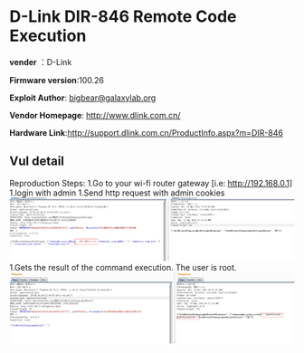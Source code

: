 # D-Link DIR-846 Remote Code Execution #

**vender** ：D-Link

**Firmware version**:100.26

**Exploit Author**: bigbear@galaxylab.org

**Vendor Homepage**: http://www.dlink.com.cn/

**Hardware Link**:http://support.dlink.com.cn/ProductInfo.aspx?m=DIR-846

## Vul detail ##

Reproduction Steps:
1.Go to your wi-fi router gateway [i.e: http://192.168.0.1]
1.login with admin
1.Send http request with admin cookies
![](dlink1.png)
1.Gets the result of the command execution. The user is root.
![](dlink2.png)